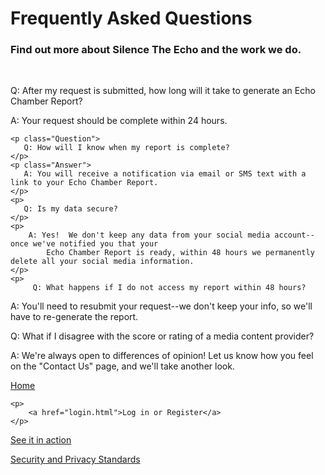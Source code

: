 <head>
    <title>FAQS</title>
</head>

<body>
    <h1>Frequently Asked Questions</h1>
    <h3>Find out more about Silence The Echo and the work we do.</h3>
    <br>
    <p class="Question">
        Q: After my request is submitted, how long will it take to generate an Echo Chamber Report?
    </p>
    <p class="Answer">
        A: Your request should be complete within 24 hours.
    </p>
    
    <p class="Question">
       Q: How will I know when my report is complete?
    </p>
    <p class="Answer">
       A: You will receive a notification via email or SMS text with a link to your Echo Chamber Report.
    </p>
    <p>
       Q: Is my data secure?
    </p>
    <p>
        A: Yes!  We don't keep any data from your social media account--once we've notified you that your
            Echo Chamber Report is ready, within 48 hours we permanently delete all your social media information.
    </p>
    <p>
         Q: What happens if I do not access my report within 48 hours?
   </p>
    <p>
        A: You'll need to resubmit your request--we don't keep your info, so we'll have to re-generate the report.
   </p>
    <p>
       Q: What if I disagree with the score or rating of a media content provider?
    </p>
    <p>
            A: We're always open to differences of opinion!  Let us know how you feel on the "Contact Us" page, and we'll take another look.
   </p>
    <p>
        <a href="https://silencetheecho.github.io/SilenceTheEcho">Home</a>
    </p>
        
    <p>
        <a href="login.html">Log in or Register</a>
    </p>
        
   <p>
        <a href="search.html">See it in action</a>
    </p>
   <p>
        <a href="security.html">Security and Privacy Standards</a>
    </p>

</body>
